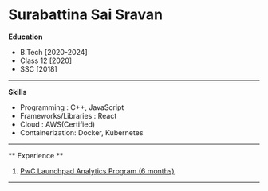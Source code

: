 # Surabattina Sai Sravan

**Education**

* B.Tech  [2020-2024]
* Class 12  [2020]
* SSC  [2018]

---

**Skills**

* Programming : C++, JavaScript
* Frameworks/Libraries : React
* Cloud : AWS(Certified)
* Containerization: Docker, Kubernetes

---
** Experience **

1. [PwC Launchpad Analytics Program (6 months)](https://www.linkedin.com/in/surabattina-sai-sravan/)


---

